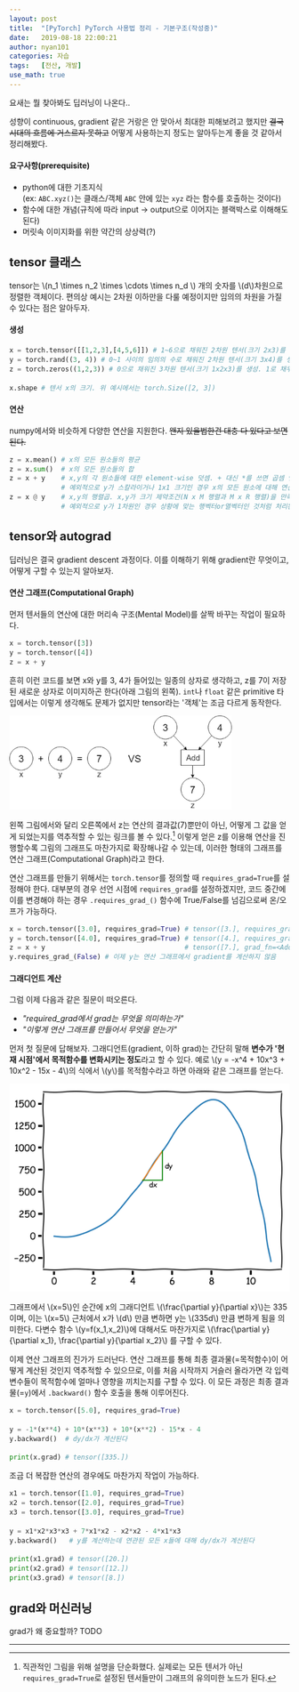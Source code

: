 ```yaml
---
layout: post
title:  "[PyTorch] PyTorch 사용법 정리 - 기본구조(작성중)"
date:   2019-08-18 22:00:21
author: nyan101
categories: 자습
tags:	[전산, 개발]
use_math: true
---
```




요새는 뭘 찾아봐도 딥러닝이 나온다..

성향이 continuous, gradient 같은 거랑은 안 맞아서 최대한 피해보려고 했지만 ~~결국 시대의 흐름에 거스르지 못하고~~ 어떻게 사용하는지 정도는 알아두는게 좋을 것 같아서 정리해봤다.

#### 요구사항(prerequisite)

* python에 대한 기초지식 <br>
  (ex: `ABC.xyz()`는 클래스/객체 `ABC` 안에 있는 `xyz` 라는 함수를 호출하는 것이다)
* 함수에 대한 개념(규칙에 따라 input → output으로 이어지는 블랙박스로 이해해도 된다)
* 머릿속 이미지화를 위한 약간의 상상력(?)




## tensor 클래스
tensor는 \\(n\_1 \\times n\_2 \\times \\cdots \\times n\_d \\) 개의 숫자를 \\(d\\)차원으로 정렬한 객체이다. 편의상 예시는 2차원 이하만을 다룰 예정이지만 임의의 차원을 가질 수 있다는 점은 알아두자.

#### 생성

```python
x = torch.tensor([[1,2,3],[4,5,6]]) # 1~6으로 채워진 2차원 텐서(크기 2x3)를 생성
y = torch.rand((3, 4)) # 0~1 사이의 임의의 수로 채워진 2차원 텐서(크기 3x4)를 생성
z = torch.zeros((1,2,3)) # 0으로 채워진 3차원 텐서(크기 1x2x3)를 생성. 1로 채우는 ones()도 있다

x.shape # 텐서 x의 크기. 위 예시에서는 torch.Size([2, 3])
```

#### 연산

numpy에서와 비슷하게 다양한 연산을 지원한다. ~~왠지 있을법한건 대충 다 있다고 보면 된다.~~

```python
z = x.mean() # x의 모든 원소들의 평균
z = x.sum()  # x의 모든 원소들의 합
z = x + y    # x,y의 각 원소들에 대한 element-wise 덧셈. + 대신 *를 쓰면 곱셈 연산이 된다
             # 예외적으로 y가 스칼라이거나 1x1 크기인 경우 x의 모든 원소에 대해 연산이 이루어진다
z = x @ y    # x,y의 행렬곱. x,y가 크기 제약조건(N x M 행렬과 M x R 행렬)을 만족해야 한다
             # 예외적으로 y가 1차원인 경우 상황에 맞는 행벡터or열벡터인 것처럼 처리된다
```





## tensor와 autograd

딥러닝은 결국 gradient descent 과정이다.  이를 이해하기 위해 gradient란 무엇이고, 어떻게 구할 수 있는지 알아보자.

#### 연산 그래프(Computational Graph)

먼저 텐서들의 연산에 대한 머리속 구조(Mental Model)를 살짝 바꾸는 작업이 필요하다.

```python
x = torch.tensor([3])
y = torch.tensor([4])
z = x + y
```

흔히 이런 코드를 보면 x와 y를 3, 4가 들어있는 일종의 상자로 생각하고, z를 7이 저장된 새로운 상자로 이미지하곤 한다(아래 그림의 왼쪽). `int`나 `float` 같은 primitive 타입에서는 이렇게 생각해도 문제가 없지만 tensor라는 '객체'는 조금 다르게 동작한다.

<img src="/assets/images/2019/08/pytorch-01-add.png" width="400px">

왼쪽 그림에서와 달리 오른쪽에서 z는 연산의 결과값(7)뿐만이 아닌, 어떻게 그 값을 얻게 되었는지를 역추적할 수 있는 링크를 볼 수 있다.[^1] 이렇게 얻은 z를 이용해 연산을 진행할수록 그림의 그래프도 마찬가지로 확장해나갈 수 있는데, 이러한 형태의 그래프를 연산 그래프(Computational Graph)라고 한다.

[^1]: 직관적인 그림을 위해 설명을 단순화했다. 실제로는 모든 텐서가 아닌 `requires_grad=True`로 설정된 텐서들만이 그래프의 유의미한 노드가 된다.

연산 그래프를 만들기 위해서는 `torch.tensor`를 정의할 때 `requires_grad=True`를 설정해야 한다. 대부분의 경우 선언 시점에 `requires_grad`를 설정하겠지만, 코드 중간에 이를 변경해야 하는 경우 `.requires_grad_()` 함수에 True/False를 넘김으로써 온/오프가 가능하다.

```python
x = torch.tensor([3.0], requires_grad=True) # tensor([3.], requires_grad=True)
y = torch.tensor([4.0], requires_grad=True) # tensor([4.], requires_grad=True)
z = x + y                                   # tensor([7.], grad_fn=<AddBackward>)
y.requires_grad_(False) # 이제 y는 연산 그래프에서 gradient를 계산하지 않음
```



#### 그래디언트 계산

그럼 이제 다음과 같은 질문이 떠오른다.

* _"required_grad에서 grad는 무엇을 의미하는가"_
* _"이렇게 연산 그래프를 만들어서 무엇을 얻는가"_

먼저 첫 질문에 답해보자. 그래디언트(gradient, 이하 grad)는 간단히 말해 **변수가 '현재 시점'에서 목적함수를 변화시키는 정도**라고 할 수 있다. 예로 \\(y = -x^4 + 10x^3 + 10x^2 - 15x - 4\\)의 식에서 \\(y\\)를 목적함수라고 하면 아래와 같은 그래프를 얻는다.

<img src="/assets/images/2019/08/pytorch-01-gradient.png" width="600px">

그래프에서 \\(x=5\\)인 순간에 x의 그래디언트 \\(\\frac{\\partial y}{\\partial x}\\)는 335이며, 이는 \\(x=5\\) 근처에서 x가 \\(d\\) 만큼 변하면 y는 \\(335d\\) 만큼 변하게 됨을 의미한다. 다변수 함수 \\(y=f(x\_1,x\_2)\\)에 대해서도 마찬가지로 \\(\\frac{\\partial y}{\\partial x\_1}, \\frac{\\partial y}{\\partial x\_2}\\) 를 구할 수 있다.

이제 연산 그래프의 진가가 드러난다. 연산 그래프를 통해 최종 결과물(=목적함수)이 어떻게 계산된 것인지 역추적할 수 있으므로, 이를 처음 시작까지 거슬러 올라가면 각 입력 변수들이 목적함수에 얼마나 영향을 끼치는지를 구할 수 있다. 이 모든 과정은 최종 결과물(=`y`)에서 `.backward()` 함수 호출을 통해 이루어진다.

```python
x = torch.tensor([5.0], requires_grad=True)

y = -1*(x**4) + 10*(x**3) + 10*(x**2) - 15*x - 4
y.backward()  # dy/dx가 계산된다

print(x.grad) # tensor([335.])
```

조금 더 복잡한 연산의 경우에도 마찬가지 작업이 가능하다.

```python
x1 = torch.tensor([1.0], requires_grad=True)
x2 = torch.tensor([2.0], requires_grad=True)
x3 = torch.tensor([3.0], requires_grad=True)

y = x1*x2*x3*x3 + 7*x1*x2 - x2*x2 - 4*x1*x3 
y.backward()   # y를 계산하는데 연관된 모든 x들에 대해 dy/dx가 계산된다

print(x1.grad) # tensor([20.])
print(x2.grad) # tensor([12.])
print(x3.grad) # tensor([8.])
```



## grad와 머신러닝
grad가 왜 중요할까? TODO

---


